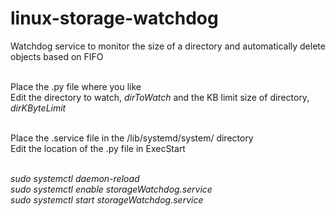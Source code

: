 # linux-storage-watchdog
Watchdog service to monitor the size of a directory and automatically delete objects based on FIFO

<br/>Place the .py file where you like<br/>
Edit the directory to watch, *dirToWatch* and the KB limit size of directory, *dirKByteLimit*<br/><br/>

Place the .service file in the /lib/systemd/system/ directory<br/>
Edit the location of the .py file in ExecStart<br/><br/>

*sudo systemctl daemon-reload<br/>
sudo systemctl enable storageWatchdog.service<br/>
sudo systemctl start storageWatchdog.service*<br/>
